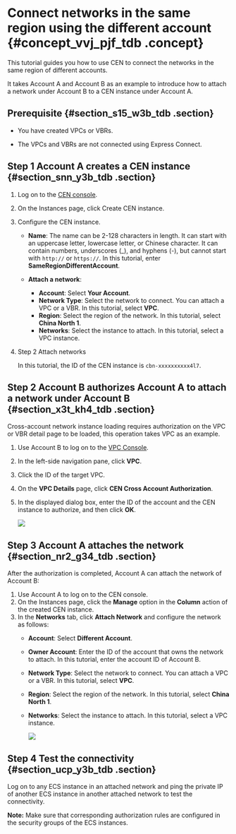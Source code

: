 # Connect networks in the same region using the different account {#concept_vvj_pjf_tdb .concept}

This tutorial guides you how to use CEN to connect the networks in the same region of different accounts.

It takes Account A and Account B as an example to introduce how to attach a network under Account B to a CEN instance under Account A.

## Prerequisite {#section_s15_w3b_tdb .section}

-   You have created VPCs or VBRs.

-   The VPCs and VBRs are not connected using Express Connect.


## Step 1 Account A creates a CEN instance {#section_snn_y3b_tdb .section}

1.  Log on to the [CEN console](https://partners-intl.console.aliyun.com/#/cbn).
2.  On the Instances page, click Create CEN instance.
3.  Configure the CEN instance.
    -   **Name**: The name can be 2-128 characters in length. It can start with an uppercase letter, lowercase letter, or Chinese character. It can contain numbers, underscores \(\_\), and hyphens \(-\), but cannot start with `http://` or `https://`. In this tutorial, enter **SameRegionDifferentAccount**.
    -   **Attach a network**:

        -   **Account**: Select **Your Account**.
        -   **Network Type**: Select the network to connect. You can attach a VPC or a VBR. In this tutorial, select **VPC**.
        -   **Region**: Select the region of the network. In this tutorial, select **China North 1**.
        -   **Networks**: Select the instance to attach. In this tutorial, select a VPC instance.
4.  Step 2 Attach networks

    In this tutorial, the ID of the CEN instance is `cbn-xxxxxxxxxx4l7`.


## Step 2 Account B authorizes Account A to attach a network under Account B {#section_x3t_kh4_tdb .section}

Cross-account network instance loading requires authorization on the VPC or VBR detail page to be loaded, this operation takes VPC as an example.

1.  Use Account B to log on to the [VPC Console](https://vpcnext.console.aliyun.com/).
2.  In the left-side navigation pane, click **VPC**.
3.  Click the ID of the target VPC.
4.  On the **VPC Details** page, click **CEN Cross Account Authorization**.
5.  In the displayed dialog box, enter the ID of the account and the CEN instance to authorize, and then click **OK**.

    ![](http://static-aliyun-doc.oss-cn-hangzhou.aliyuncs.com/assets/img/3046/1549870238926_en-US.png)


## Step 3 Account A attaches the network {#section_nr2_g34_tdb .section}

After the authorization is completed, Account A can attach the network of Account B:

1.  Use Account A to log on to the CEN console.
2.  On the Instances page, click the **Manage** option in the **Column** action of the created CEN instance.
3.  In the **Networks** tab, click **Attach Network** and configure the network as follows:
    -   **Account**: Select **Different Account**.
    -   **Owner Account**: Enter the ID of the account that owns the network to attach. In this tutorial, enter the account ID of Account B.
    -   **Network Type**: Select the network to connect. You can attach a VPC or a VBR. In this tutorial, select **VPC**.
    -   **Region**: Select the region of the network. In this tutorial, select **China North 1**.
    -   **Networks**: Select the instance to attach. In this tutorial, select a VPC instance.

        ![](http://static-aliyun-doc.oss-cn-hangzhou.aliyuncs.com/assets/img/3046/1549870238927_en-US.png)


## Step 4 Test the connectivity {#section_ucp_y3b_tdb .section}

Log on to any ECS instance in an attached network and ping the private IP of another ECS instance in another attached network to test the connectivity.

**Note:** Make sure that corresponding authorization rules are configured in the security groups of the ECS instances.

